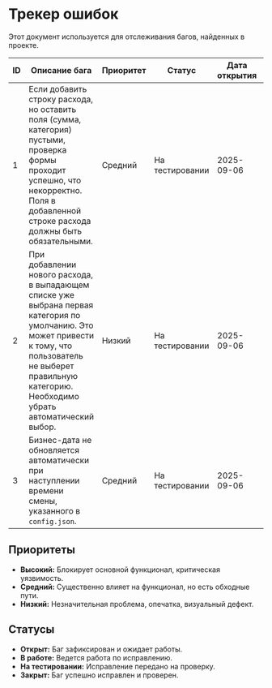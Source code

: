 # Трекер ошибок

Этот документ используется для отслеживания багов, найденных в проекте.

| ID | Описание бага | Приоритет | Статус | Дата открытия | Дата закрытия | Резюме |
|----|---------------|-----------|--------|---------------|---------------|--------|
| 1  | Если добавить строку расхода, но оставить поля (сумма, категория) пустыми, проверка формы проходит успешно, что некорректно. Поля в добавленной строке расхода должны быть обязательными. | Средний | На тестировании | 2025-09-06 | | |
| 2  | При добавлении нового расхода, в выпадающем списке уже выбрана первая категория по умолчанию. Это может привести к тому, что пользователь не выберет правильную категорию. Необходимо убрать автоматический выбор. | Низкий | На тестировании | 2025-09-06 | | |
| 3  | Бизнес-дата не обновляется автоматически при наступлении времени смены, указанного в `config.json`. | Средний | На тестировании | 2025-09-06 | | |

## Приоритеты
- **Высокий:** Блокирует основной функционал, критическая уязвимость.
- **Средний:** Существенно влияет на функционал, но есть обходные пути.
- **Низкий:** Незначительная проблема, опечатка, визуальный дефект.

## Статусы
- **Открыт:** Баг зафиксирован и ожидает работы.
- **В работе:** Ведется работа по исправлению.
- **На тестировании:** Исправление передано на проверку.
- **Закрыт:** Баг успешно исправлен и проверен.
